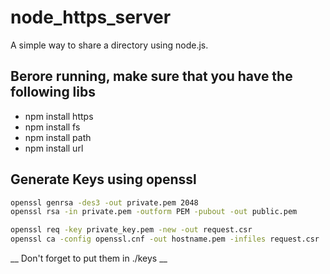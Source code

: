 # node_https_server
A simple way to share a directory using node.js. 

## Berore running, make sure that you have the following libs 
+ npm install https
+ npm install fs
+ npm install path
+ npm install url

## Generate Keys using openssl

```bash
openssl genrsa -des3 -out private.pem 2048
openssl rsa -in private.pem -outform PEM -pubout -out public.pem

openssl req -key private_key.pem -new -out request.csr
openssl ca -config openssl.cnf -out hostname.pem -infiles request.csr
```
__ Don't forget to put them in ./keys __

